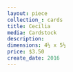 ```yaml
---
layout: piece
collection_: cards
title: Cecilia
media: Cardstock
description:
dimensions: 4½ x 5½
price: $3.50
create_date: 2016
---
```

